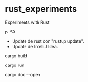 # rust_experiments
Experiments with Rust

p. 59

- Update de rust con "rustup update".
- Update de IntelliJ Idea.



cargo build

cargo run

cargo doc --open



